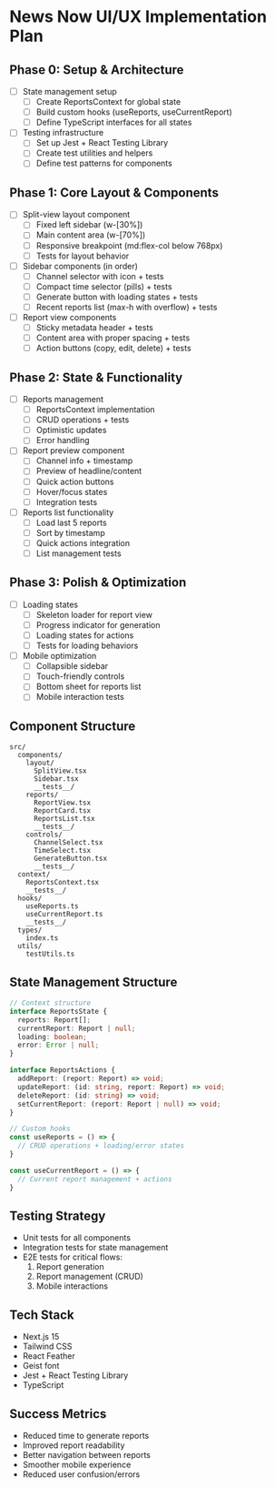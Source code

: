 # News Now UI/UX Implementation Plan

## Phase 0: Setup & Architecture
- [ ] State management setup
  - [ ] Create ReportsContext for global state
  - [ ] Build custom hooks (useReports, useCurrentReport)
  - [ ] Define TypeScript interfaces for all states

- [ ] Testing infrastructure
  - [ ] Set up Jest + React Testing Library
  - [ ] Create test utilities and helpers
  - [ ] Define test patterns for components

## Phase 1: Core Layout & Components
- [ ] Split-view layout component
  - [ ] Fixed left sidebar (w-[30%])
  - [ ] Main content area (w-[70%])
  - [ ] Responsive breakpoint (md:flex-col below 768px)
  - [ ] Tests for layout behavior

- [ ] Sidebar components (in order)
  - [ ] Channel selector with icon + tests
  - [ ] Compact time selector (pills) + tests
  - [ ] Generate button with loading states + tests
  - [ ] Recent reports list (max-h with overflow) + tests

- [ ] Report view components
  - [ ] Sticky metadata header + tests
  - [ ] Content area with proper spacing + tests
  - [ ] Action buttons (copy, edit, delete) + tests

## Phase 2: State & Functionality
- [ ] Reports management
  - [ ] ReportsContext implementation
  - [ ] CRUD operations + tests
  - [ ] Optimistic updates
  - [ ] Error handling

- [ ] Report preview component
  - [ ] Channel info + timestamp
  - [ ] Preview of headline/content
  - [ ] Quick action buttons
  - [ ] Hover/focus states
  - [ ] Integration tests

- [ ] Reports list functionality
  - [ ] Load last 5 reports
  - [ ] Sort by timestamp
  - [ ] Quick actions integration
  - [ ] List management tests

## Phase 3: Polish & Optimization
- [ ] Loading states
  - [ ] Skeleton loader for report view
  - [ ] Progress indicator for generation
  - [ ] Loading states for actions
  - [ ] Tests for loading behaviors

- [ ] Mobile optimization
  - [ ] Collapsible sidebar
  - [ ] Touch-friendly controls
  - [ ] Bottom sheet for reports list
  - [ ] Mobile interaction tests

## Component Structure
```
src/
  components/
    layout/
      SplitView.tsx
      Sidebar.tsx
      __tests__/
    reports/
      ReportView.tsx
      ReportCard.tsx
      ReportsList.tsx
      __tests__/
    controls/
      ChannelSelect.tsx
      TimeSelect.tsx
      GenerateButton.tsx
      __tests__/
  context/
    ReportsContext.tsx
    __tests__/
  hooks/
    useReports.ts
    useCurrentReport.ts
    __tests__/
  types/
    index.ts
  utils/
    testUtils.ts
```

## State Management Structure
```typescript
// Context structure
interface ReportsState {
  reports: Report[];
  currentReport: Report | null;
  loading: boolean;
  error: Error | null;
}

interface ReportsActions {
  addReport: (report: Report) => void;
  updateReport: (id: string, report: Report) => void;
  deleteReport: (id: string) => void;
  setCurrentReport: (report: Report | null) => void;
}

// Custom hooks
const useReports = () => {
  // CRUD operations + loading/error states
}

const useCurrentReport = () => {
  // Current report management + actions
}
```

## Testing Strategy
- Unit tests for all components
- Integration tests for state management
- E2E tests for critical flows:
  1. Report generation
  2. Report management (CRUD)
  3. Mobile interactions

## Tech Stack
- Next.js 15
- Tailwind CSS
- React Feather
- Geist font
- Jest + React Testing Library
- TypeScript

## Success Metrics
- Reduced time to generate reports
- Improved report readability
- Better navigation between reports
- Smoother mobile experience
- Reduced user confusion/errors 